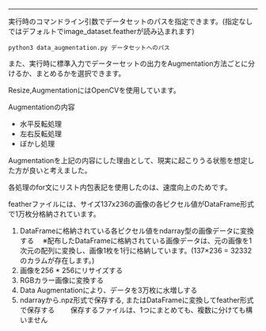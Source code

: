 

----------------

実行時のコマンドライン引数でデータセットのパスを指定できます。(指定なしではデフォルトでimage_dataset.featherが読み込まれます)

`python3 data_augmentation.py データセットへのパス`

また、実行時に標準入力でデーターセットの出力をAugmentation方法ごとに分けるか、まとめるかを選択できます。

Resize,AugmentationにはOpenCVを使用しています。

Augmentationの内容
- 水平反転処理
- 左右反転処理
- ぼかし処理

Augmentationを上記の内容にした理由として、現実に起こりうる状態を想定した方が良いと考えました。

各処理のfor文にリスト内包表記を使用したのは、速度向上のためです。

featherファイルには、サイズ137x236の画像の各ピクセル値がDataFrame形式で1万枚分格納されています。

1. DataFrameに格納されている各ピクセル値をndarray型の画像データに変換する
　※配布したDataFrameに格納されている画像データは、元の画像を1次元の配列に変換し、画像1枚を1行に格納しています。(137×236  = 32332のカラムが存在します。)
2. 画像を256 * 256にリサイズする
3. RGBカラー画像に変換する
4. Data Augmentationにより、データを3万枚に水増しする
5. ndarrayから.npz形式で保存する, またはDataFrameに変換してfeather形式で保存する
　　保存するファイルは、1つにまとめても、複数に分けても構いません
